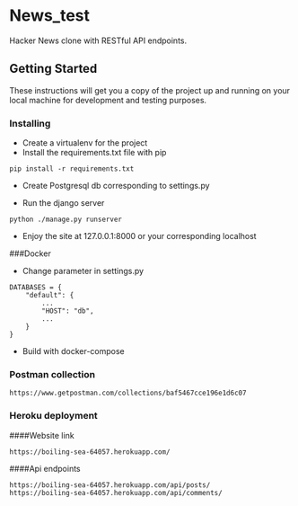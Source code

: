 # News_test

Hacker News clone with RESTful API endpoints.

## Getting Started

These instructions will get you a copy of the project up and running on your local machine for development and testing purposes.

### Installing


* Create a virtualenv for the project
* Install the requirements.txt file with pip


```
pip install -r requirements.txt
```
* Create Postgresql db corresponding to settings.py

* Run the django server

```
python ./manage.py runserver
```

* Enjoy the site at 127.0.0.1:8000 or your corresponding localhost

###Docker
* Change parameter in settings.py
```
DATABASES = {
    "default": {
        ...
        "HOST": "db",
        ...
    }
}
```
* Build with docker-compose

### Postman collection
```
https://www.getpostman.com/collections/baf5467cce196e1d6c07
```

### Heroku deployment
####Website link
```
https://boiling-sea-64057.herokuapp.com/
```


####Api endpoints
```
https://boiling-sea-64057.herokuapp.com/api/posts/
https://boiling-sea-64057.herokuapp.com/api/comments/
```